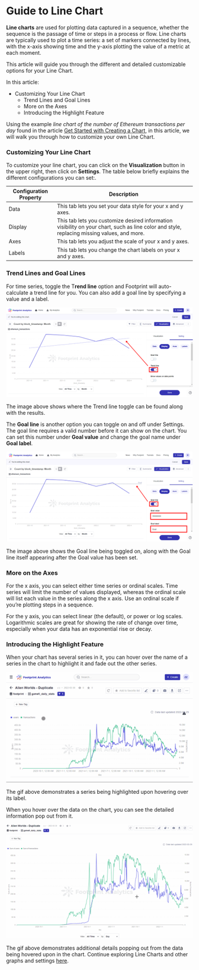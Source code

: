 # Guide to Line Chart

**Line charts** are used for plotting data captured in a sequence, whether the sequence is the passage of time or steps in a process or flow. Line charts are typically used to plot a time series: a set of markers connected by lines, with the x-axis showing time and the y-axis plotting the value of a metric at each moment.

This article will guide you through the different and detailed customizable options for your Line Chart.

In this article:

* Customizing Your Line Chart
  * Trend Lines and Goal Lines
  * More on the Axes
  * Introducing the Highlight Feature

Using the example _line chart of the number of Ethereum transactions per day_ found in the article [Get Started with Creating a Chart](https://docs.footprint.network/getting-started/tutorial/get-started-with-creating-a-chart), in this article, we will walk you through how to customize your own Line Chart.

### Customizing Your Line Chart <a href="#_9o63tr9edzo7" id="_9o63tr9edzo7"></a>

To customize your line chart, you can click on the **Visualization** button in the upper right, then click on **Settings**. The table below briefly explains the different configurations you can set:.

| Configuration Property | Description                                                                                                                                 |
| ---------------------- | ------------------------------------------------------------------------------------------------------------------------------------------- |
| Data                   | This tab lets you set your data style for your x and y axes.                                                                                |
| Display                | This tab lets you customize desired information visibility on your chart, such as line color and style, replacing missing values, and more. |
| Axes                   | This tab lets you adjust the scale of your x and y axes.                                                                                    |
| Labels                 | This tab lets you change the chart labels on your x and y axes.                                                                             |

### Trend Lines and Goal Lines <a href="#_frojpzmlvfv2" id="_frojpzmlvfv2"></a>

For time series, toggle the T**rend line** option and Footprint will auto-calculate a trend line for you. You can also add a goal line by specifying a value and a label.

![](<../../.gitbook/assets/0 (8) (1)>)

The image above shows where the Trend line toggle can be found along with the results.

The **Goal line** is another option you can toggle on and off under Settings. The goal line requires a valid number before it can show on the chart. You can set this number under **Goal value** and change the goal name under **Goal label**.

![](<../../.gitbook/assets/1 (8)>)

The image above shows the Goal line being toggled on, along with the Goal line itself appearing after the Goal value has been set.

### More on the Axes <a href="#_95bc7ucqlvwf" id="_95bc7ucqlvwf"></a>

For the x axis, you can select either time series or ordinal scales. Time series will limit the number of values displayed, whereas the ordinal scale will list each value in the series along the x axis. Use an ordinal scale if you’re plotting steps in a sequence.

For the y axis, you can select linear (the default), or power or log scales. Logarithmic scales are great for showing the rate of change over time, especially when your data has an exponential rise or decay.

### Introducing the Highlight Feature <a href="#_77jlf4y5a11y" id="_77jlf4y5a11y"></a>

When your chart has several series in it, you can hover over the name of a series in the chart to highlight it and fade out the other series.

![](<../../.gitbook/assets/2 (1) (3)>)

The gif above demonstrates a series being highlighted upon hovering over its label.

When you hover over the data on the chart, you can see the detailed information pop out from it.

![](<../../.gitbook/assets/3 (2) (1)>)

The gif above demonstrates additional details popping out from the data being hovered upon in the chart. Continue exploring Line Charts and other graphs and settings [here](https://www.footprint.network/dashboards).
